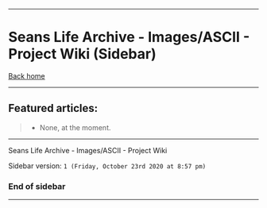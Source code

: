 
***

# Seans Life Archive - Images/ASCII - Project Wiki (Sidebar)

[Back home](https://github.com/seanpm2001/SeansLifeArchive_Images_ASCII/wiki/)

***

## Featured articles:

> * None, at the moment.

***

Seans Life Archive - Images/ASCII - Project Wiki

Sidebar version: `1 (Friday, October 23rd 2020 at 8:57 pm)`

### End of sidebar

***
